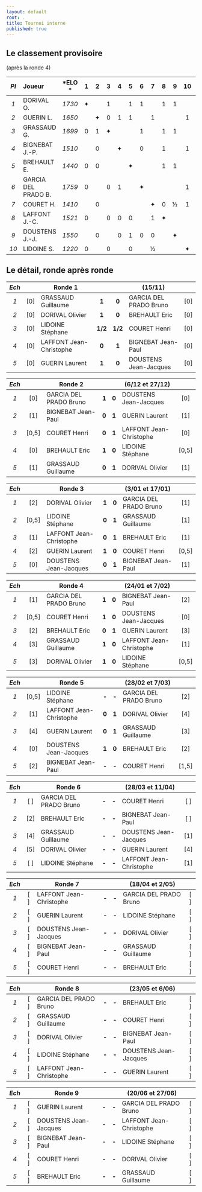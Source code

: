```yaml
---
layout: default
root: .
title: Tournoi interne
published: true
---
```


## Le classement provisoire
(après la ronde 4)

|*Pl*|  **Joueur** |   *ELO *          |1 |2 |3 |4 |5 |6 |7 |8 |9 |10|**Pts**|(J.)|*Cu.*|*Bu.*|
|:-:|:------------------------ |:---------: |:-:|:-:|:-:|:-:|:-:|:-:|:-:|:-:|:-:|:-:|:-:|:-:|:-:|:-:|
|*1*| DORIVAL O.         | *1730* |&#10022;| |1| |1|1| |1|1| |**5**|(5)|*15*|*10,5*|
|*2*| GUERIN L.          | *1650* | |&#10022;|0|1|1| |1| | |1|**4**|(5)|*14*|*11,5*|
|*3*| GRASSAUD G.      | *1699* |0|1|&#10022;| | |1| |1|1| |**4**|(5)|*11*|*13,5*|
|*4*| BIGNEBAT J.-P.      | *1510* | |0| |&#10022;| |0| |1| |1|**2**|(4)|*6*|*7*|
|*5*| BREHAULT E.           | *1440* |0|0| | |&#10022;| | |1|1| |**2**|(5)|*7*|*12*|
|*6*| GARCIA DEL PRADO B.  | *1759* |0| |0|1| |&#10022;| | | |1|**2**|(4)|*4*|*9*|
|*7*| COURET H.            | *1410* | |0| | | | |&#10022;|0|&#189;|1|**1,5**|(4)|*3*|*5,5*|
|*8*| LAFFONT J.-C. | *1521* |0| |0|0|0| |1|&#10022;| | |**1**|(5)|*4*|*15,5*|
|*9*| DOUSTENS J.-J.  | *1550* | |0| |0|1|0|0| |&#10022;| |**1**|(5)|*1*|*13*|
|*10*| LIDOINE S.        | *1220* |0| |0| |0| |&#189;| | |&#10022;|**0,5**|(4)|*2*|*10,5*|

## Le détail, ronde après ronde

|*Ech*|     | **Ronde 1**        |     |     |  (15/11)                  |     |
|:-:|:---:| -------------------- |:---:|:---:| ------------------------- |:---:|
|*1*| [0] | GRASSAUD Guillaume   |**1**|**0**| GARCIA DEL PRADO Bruno    | [0] |
|*2*| [0] | DORIVAL Olivier      |**1**|**0**| BREHAULT Eric             | [0] |
|*3*| [0] | LIDOINE Stéphane     |**1/2**|**1/2**| COURET Henri          | [0] |
|*4*| [0] | LAFFONT Jean-Christophe |**0**|**1**| BIGNEBAT Jean-Paul     | [0] |
|*5*| [0] | GUERIN Laurent        |**1**|**0**| DOUSTENS Jean-Jacques    | [0] |


|*Ech*|     | **Ronde 2**        |     |     |  (6/12 et 27/12)          |     |
|:-:|:---:| -------------------- |:---:|:---:| ------------------------- |:---:|
|*1*| [0] | GARCIA DEL PRADO Bruno  |**1**|**0**| DOUSTENS Jean-Jacques  | [0] |
|*2*| [1] | BIGNEBAT Jean-Paul   |**0**|**1**| GUERIN Laurent            | [1] |
|*3*| [0,5] | COURET Henri       |**0**|**1**| LAFFONT Jean-Christophe   | [0] |
|*4*| [0] | BREHAULT Eric        |**1**|**0**| LIDOINE Stéphane          |[0,5]|
|*5*| [1] | GRASSAUD Guillaume   |**0**|**1**| DORIVAL Olivier           | [1] |

|*Ech*|     | **Ronde 3**        |     |     |  (3/01 et 17/01)          |     |
|:-:|:---:| -------------------- |:---:|:---:| ------------------------- |:---:|
|*1*| [2] | DORIVAL Olivier      |**1**|**0**| GARCIA DEL PRADO Bruno    | [1] |
|*2*|[0,5]| LIDOINE Stéphane     |**0**|**1**| GRASSAUD Guillaume        | [1] |
|*3*| [1] | LAFFONT Jean-Christophe  |**0**|**1**| BREHAULT Eric         | [1] |
|*4*| [2] | GUERIN Laurent           |**1**|**0**| COURET Henri          |[0,5]|
|*5*| [0] | DOUSTENS Jean-Jacques    |**0**|**1**| BIGNEBAT Jean-Paul    | [1] |

|*Ech*|   | **Ronde 4**          |     |     |  (24/01 et 7/02)          |     |
|:-:|:---:| -------------------- |:---:|:---:| ------------------------- |:---:|
|*1*| [1] | GARCIA DEL PRADO Bruno |**1**|**0**| BIGNEBAT Jean-Paul      | [2] |
|*2*|[0,5]| COURET Henri           |**1**|**0**| DOUSTENS Jean-Jacques   | [0] |
|*3*| [2] | BREHAULT Eric          |**0**|**1**| GUERIN Laurent          | [3] |
|*4*| [3] | GRASSAUD Guillaume     |**1**|**0**| LAFFONT Jean-Christophe | [1] |
|*5*| [3] | DORIVAL Olivier        |**1**|**0**| LIDOINE Stéphane        |[0,5]|

|*Ech*|   | **Ronde 5**             |     |     |  (28/02 et 7/03)       |     |
|:-:|:---:| ----------------------- |:---:|:---:| ---------------------- |:---:|
|*1*| [0,5] | LIDOINE Stéphane        |**-**|**-**| GARCIA DEL PRADO Bruno | [2] |
|*2*| [1] | LAFFONT Jean-Christophe |**0**|**1**| DORIVAL Olivier        | [4] |
|*3*| [4] | GUERIN Laurent          |**0**|**1**| GRASSAUD Guillaume     | [3] |
|*4*| [0] | DOUSTENS Jean-Jacques   |**1**|**0**| BREHAULT Eric          | [2] |
|*5*| [2] | BIGNEBAT Jean-Paul      |**-**|**-**| COURET Henri           | [1,5] |

|*Ech*|   | **Ronde 6**          |     |     |  (28/03 et 11/04)         |     |
|:-:|:---:| -------------------- |:---:|:---:| ------------------------- |:---:|
|*1*| [ ] | GARCIA DEL PRADO Bruno    |**-**|**-**| COURET Henri         | [ ] |
|*2*| [2] | BREHAULT Eric        |**-**|**-**| BIGNEBAT Jean-Paul        | [ ] |
|*3*| [4] | GRASSAUD Guillaume   |**-**|**-**| DOUSTENS Jean-Jacques     | [1] |
|*4*| [5] | DORIVAL Olivier      |**-**|**-**| GUERIN Laurent            | [4] |
|*5*| [ ] | LIDOINE Stéphane     |**-**|**-**| LAFFONT Jean-Christophe   | [1] |

|*Ech*|   | **Ronde 7**          |     |     |  (18/04 et 2/05)          |     |
|:-:|:---:| -------------------- |:---:|:---:| ------------------------- |:---:|
|*1*| [ ] | LAFFONT Jean-Christophe |**-**|**-**| GARCIA DEL PRADO Bruno | [ ] |
|*2*| [ ] | GUERIN Laurent          |**-**|**-**| LIDOINE Stéphane       | [ ] |
|*3*| [ ] | DOUSTENS Jean-Jacques   |**-**|**-**| DORIVAL Olivier        | [ ] |
|*4*| [ ] | BIGNEBAT Jean-Paul      |**-**|**-**| GRASSAUD Guillaume     | [ ] |
|*5*| [ ] | COURET Henri            |**-**|**-**| BREHAULT Eric          | [ ] |

|*Ech*|     | **Ronde 8**           |     |     |  (23/05 et 6/06)       |     |
|:-:|:---:| ----------------------- |:---:|:---:| ---------------------- |:---:|
|*1*| [ ] | GARCIA DEL PRADO Bruno  |**-**|**-**| BREHAULT Eric          | [ ] |
|*2*| [ ] | GRASSAUD Guillaume      |**-**|**-**| COURET Henri           | [ ] |
|*3*| [ ] | DORIVAL Olivier         |**-**|**-**| BIGNEBAT Jean-Paul     | [ ] |
|*4*| [ ] | LIDOINE Stéphane        |**-**|**-**| DOUSTENS Jean-Jacques  | [ ] |
|*5*| [ ] | LAFFONT Jean-Christophe |**-**|**-**| GUERIN Laurent         | [ ] |

|*Ech*|   | **Ronde 9**            |     |     |  (20/06 et 27/06)       |     |
|:-:|:---:| ---------------------- |:---:|:---:| ----------------------- |:---:|
|*1*| [ ] | GUERIN Laurent         |**-**|**-**| GARCIA DEL PRADO Bruno  | [ ] |
|*2*| [ ] | DOUSTENS Jean-Jacques  |**-**|**-**| LAFFONT Jean-Christophe | [ ] |
|*3*| [ ] | BIGNEBAT Jean-Paul     |**-**|**-**| LIDOINE Stéphane        | [ ] |
|*4*| [ ] | COURET Henri           |**-**|**-**| DORIVAL Olivier         | [ ] |
|*5*| [ ] | BREHAULT Eric          |**-**|**-**| GRASSAUD Guillaume      | [ ] |